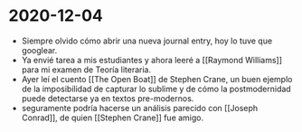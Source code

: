 # 2020-12-04

- Siempre olvido cómo abrir una nueva journal entry, hoy lo tuve que googlear.
- Ya envié tarea a mis estudiantes y ahora leeré a [[Raymond Williams]] para mi examen de Teoría literaria.
- Ayer leí el cuento [[The Open Boat]] de Stephen Crane, un buen ejemplo de la imposibilidad de capturar lo sublime y de cómo la postmodernidad puede detectarse ya en textos pre-modernos.
- seguramente podría hacerse un análisis parecido con [[Joseph Conrad]], de quien [[Stephen Crane]] fue amigo.

[//begin]: # "Autogenerated link references for markdown compatibility"
[raymond-williams]: raymond-williams "Raymond Williams"
[//end]: # "Autogenerated link references"
